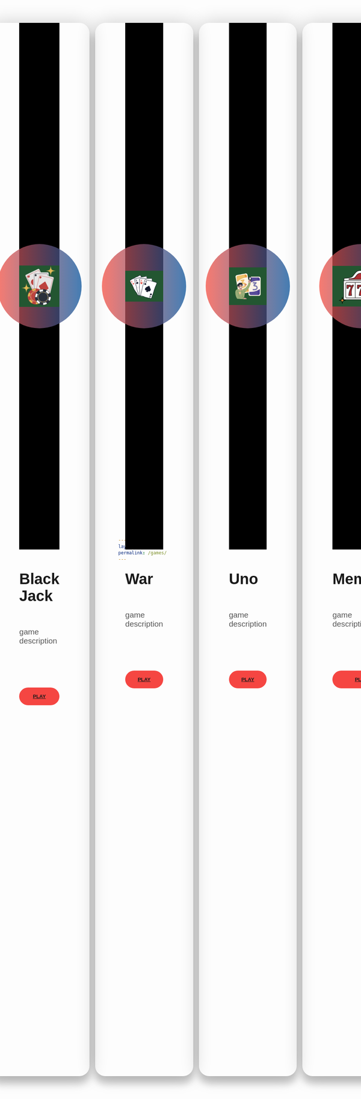 ```yaml
---
layout: none
permalink: /games/
---
```

 
<html>
<body>
    <div class="container">
        <div class="card">
                <div class="game">
                    <div class="circle"></div>
                    <img src="/images/blackjack.png" alt="diamond">
                </div>
                <div class="info">
                    <h1 class="title">Black Jack</h1>
                    <h3>game description</h3>
                    <div class="play">
                        <button><a href="{{ site.baseurl }}/blackjack">PLAY</a></button>
                    </div>
                </div>
        </div> 
        <div class="card">
                <div class="game">
                    <div class="circle"></div>
                    <img src="/images/war.png" alt="diamond">
                </div>
                <div class="info">
                    <h1 class="title">War</h1>
                    <h3>game description</h3>
                    <div class="play">
                        <button><a href="{{ site.baseurl }}/war">PLAY</a></button>
                    </div>
                </div>
        </div> 
        <div class="card">
                <div class="game">
                    <div class="circle"></div>
                    <img src="/images/uno.png" alt="diamond">
                </div>
                <div class="info">
                    <h1 class="title">Uno</h1>
                    <h3>game description</h3>
                    <div class="play">
                        <button><a href="{{ site.baseurl }}/uno">PLAY</a></button>
                    </div>
                </div>
        </div> 
        <div class="card">
                <div class="game">
                    <div class="circle"></div>
                    <img src="/images/memory.png" alt="diamond">
                </div>
                <div class="info">
                    <h1 class="title">Memory</h1>
                    <h3>game description</h3>
                    <div class="play">
                        <button><a href="{{ site.baseurl }}/memorygame">PLAY</a></button>
                    </div>
                </div>
        </div>
    </div>
</body>
</html>


<style>
    * {
        margin: 0;
        padding: 0;
        box-sizing: border-box;
    }

    body {
        font-family: "Poppins", sans-serif;
        min-height: 100vh;
        display: flex;
        align-items: center;
        justify-content: center;
        perspective: 1250px;
    }

    .container {
        width: 50%;
        display: flex;
        justify-content: center;
        align-items: center;
        gap: 15px;
    }

    .card {
        transform-style: preserve-3d;
        min-height: 70vh;
        width: 26rem;
        box-shadow: 0 20px 20px rgba(0,0,0,0.2), 0px 0px 50px rgba(0,0,0,0.2);
        border-radius: 27px;
        padding: 0rem 5rem;
    }

    .game {
        min-height: 35vh;
        display: flex;
        align-items: center;
        justify-content: center;
        background: black;
    }

    .game img {
        width: 20rem;
        z-index: 2;
    }

    .circle {
        width: 14rem;
        height: 14rem;
        background: linear-gradient(
            to right,
            rgba(245,79,66,0.75),
            rgba(8,83,156,0.75)
        );
        position: absolute;
        border-radius: 50%;
        z-index 1;
    }

    .info h1{
        font-size: 2.5rem;
    }

    .info h3{
        font-size: 1.3rem;
        padding: 2rem 0rem;
        color:#585858;
        font-weight: lighter;
    }

    .play {
        margin-top: 5rem;
    }

    .play button {
        width: 100%;
        padding: 1rem 0rem;
        background: #f54642;
        border: none;
        color: white;
        cursor: pointer;
        border-radius: 25px;
        font-weight: bolder;
    }
</style>

<script>
    const card = document.querySelector('.card');
    const container = document.querySelector('.container');

    container.addEventListener('mousemove', (e) => { //everytime there is mouse movement over container, animation will run 

        let xAxis = (window.innerWidth / 2 - e.pageX / 25);
        let yAxis = (window.innerHeight / 2 - e.pageY / 25);
        card.style.transform = 'rotateY(%{xAxis}deg) rotateX(%{yAxis}deg)';

    });
</script>
